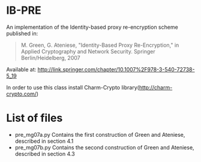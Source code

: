 IB-PRE
======
An implementation of the Identity-based proxy re-encryption scheme published in:<br/>
> M. Green, G. Ateniese, "Identity-Based Proxy Re-Encryption," in Applied Cryptography and Network Security. Springer Berlin/Heidelberg, 2007<br/>

Available at: http://link.springer.com/chapter/10.1007%2F978-3-540-72738-5_19

In order to use this class install Charm-Crypto library(http://charm-crypto.com/)

# List of files #
* pre_mg07a.py Contains the first construction of Green and Ateniese, described in section 4.1
* pre_mg07b.py Contains the second construction of Green and Ateniese, described in section 4.3 
